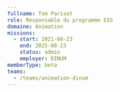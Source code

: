 ```yaml
---
fullname: Tom Parisot
role: Responsable du programme EIG
domaine: Animation
missions:
  - start: 2021-08-23
    end: 2025-08-23
    status: admin
    employer: DINUM
memberType: beta
teams:
  - /teams/animation-dinum
---
```


